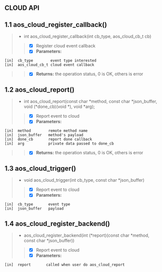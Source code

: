 ## CLOUD API
## 1.1 aos_cloud_register_callback()
> * int aos_cloud_register_callback(int cb_type, aos_cloud_cb_t cb)
> > - [x] Register cloud event callback
> > - [x] ************Parameters:************

    [in]  cb_type        event type interested
    [in]  aos_cloud_cb_t cloud event callback

> > - [x] ************Returns:************
      the operation status, 0 is OK, others is error

## 1.2 aos_cloud_report()
> * int aos_cloud_report(const char *method,
                     const char *json_buffer,
                     void (*done_cb)(void *),
                     void *arg);
> > - [x] Report event to cloud
> > - [x] ************Parameters:************

    [in]  method        remote method name
    [in]  json_buffer   method's payload
    [in]  done_cb       report done callback
    [in]  arg           private data passed to done_cb

> > - [x] ************Returns:************
      the operation status, 0 is OK, others is error

## 1.3 aos_cloud_trigger()
> * void aos_cloud_trigger(int cb_type, const char *json_buffer)
> > - [x] Report event to cloud
> > - [x] ************Parameters:************

    [in]  cb_type       event type
    [in]  json_buffer   payload

## 1.4 aos_cloud_register_backend()
> * aos_cloud_register_backend(int (*report)(const char *method, const char *json_buffer))
> > - [x] Report event to cloud
> > - [x] ************Parameters:************

    [in]  report       called when user do aos_cloud_report